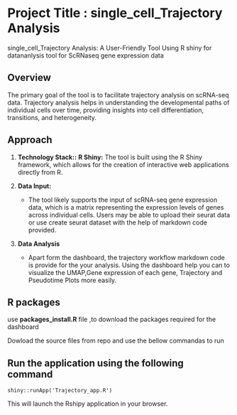 # Project Title : single_cell_Trajectory Analysis

single_cell_Trajectory Analysis: A User-Friendly Tool Using R shiny for datananlysis tool for ScRNaseq gene expression data

## **Overview**
The primary goal of the tool is to facilitate trajectory analysis on scRNA-seq data. Trajectory analysis helps in understanding the developmental paths of individual cells over time, providing insights into cell differentiation, transitions, and heterogeneity.


## Approach

1. **Technology Stack::**
       **R Shiny:** The tool is built using the R Shiny framework, which allows for the creation of interactive web applications directly from R.

2. **Data Input:**
   
   - The tool likely supports the input of scRNA-seq gene expression data, which is a matrix representing the expression levels of genes across individual cells.
Users may be able to upload their seurat data or use create seurat dataset with the help of  markdown code provided.

3. **Data Analysis**
   - Apart form the dashboard, the trajectory workflow markdown code  is provide for the your analysis. Using the dashboard help  you can to visualize the UMAP,Gene expression of each  gene, Trajectory  and Pseudotime Plots  more easily.

## R packages
use **packages_install.R** file ,to download the packages required for the dashboard 


Dowload the source files from repo  and  use the bellow commandas to run

## Run the application using the following command
```
shiny::runApp('Trajectory_app.R')
```
This will launch the Rshipy application in your browser.
